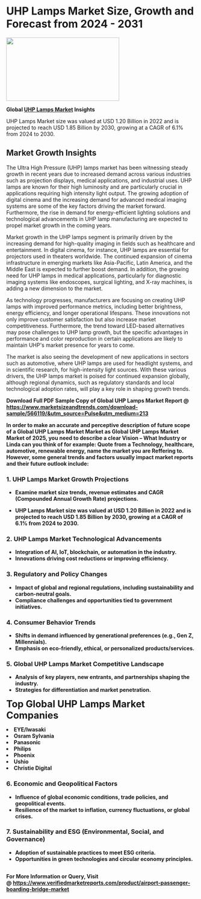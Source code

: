 <H1>UHP Lamps Market Size, Growth and Forecast from 2024 - 2031</H1><img class="aligncenter size-medium wp-image-584254" src="https://thirdeyenews.in/wp-content/uploads/2024/09/Global-Market-Research-300x168.jpeg" alt="" width="300" height="168" /><p><strong>Global&nbsp;<a href="https://www.marketsizeandtrends.com/download-sample/566119/&amp;utm_source=Pulse&amp;utm_medium=213">UHP Lamps Market</a> Insights</strong></p><p>UHP Lamps Market size was valued at USD 1.20 Billion in 2022 and is projected to reach USD 1.85 Billion by 2030, growing at a CAGR of 6.1% from 2024 to 2030.</p><p><h2>Market Growth Insights</h2> <p>The Ultra High Pressure (UHP) lamps market has been witnessing steady growth in recent years due to increased demand across various industries such as projection displays, medical applications, and industrial uses. UHP lamps are known for their high luminosity and are particularly crucial in applications requiring high intensity light output. The growing adoption of digital cinema and the increasing demand for advanced medical imaging systems are some of the key factors driving the market forward. Furthermore, the rise in demand for energy-efficient lighting solutions and technological advancements in UHP lamp manufacturing are expected to propel market growth in the coming years.</p> <p><strong></strong></p> <p>Market growth in the UHP lamps segment is primarily driven by the increasing demand for high-quality imaging in fields such as healthcare and entertainment. In digital cinema, for instance, UHP lamps are essential for projectors used in theaters worldwide. The continued expansion of cinema infrastructure in emerging markets like Asia-Pacific, Latin America, and the Middle East is expected to further boost demand. In addition, the growing need for UHP lamps in medical applications, particularly for diagnostic imaging systems like endoscopes, surgical lighting, and X-ray machines, is adding a new dimension to the market.</p> <p>As technology progresses, manufacturers are focusing on creating UHP lamps with improved performance metrics, including better brightness, energy efficiency, and longer operational lifespans. These innovations not only improve customer satisfaction but also increase market competitiveness. Furthermore, the trend toward LED-based alternatives may pose challenges to UHP lamp growth, but the specific advantages in performance and color reproduction in certain applications are likely to maintain UHP's market presence for years to come.</p> <p>The market is also seeing the development of new applications in sectors such as automotive, where UHP lamps are used for headlight systems, and in scientific research, for high-intensity light sources. With these various drivers, the UHP lamps market is poised for continued expansion globally, although regional dynamics, such as regulatory standards and local technological adoption rates, will play a key role in shaping growth trends.</p> <p><strong></p><p><span class=""><strong>Download Full PDF Sample Copy of Global UHP Lamps Market Report</strong> @ <a href="https://www.marketsizeandtrends.com/download-sample/566119/&amp;utm_source=Pulse&amp;utm_medium=213" target="_blank">https://www.marketsizeandtrends.com/download-sample/566119/&amp;utm_source=Pulse&amp;utm_medium=213</a></span></p><p>In order to make an accurate and perceptive description of future scope of a Global&nbsp;UHP Lamps Market Market as Global&nbsp;UHP Lamps Market Market of 2025, you need to describe a clear Vision &ndash; What Industry or Linda can you think of for example: Quote from a Technology, healthcare, automotive, renewable energy, name the market you are Reffering to. However, some general trends and factors usually impact market reports and their future outlook include:</p><h3>1.&nbsp;<strong>UHP Lamps Market Growth Projections</strong></h3><ul><li>Examine market size trends, revenue estimates and CAGR (Compounded Annual Growth Rate) projections.</li><li><p>UHP Lamps Market size was valued at USD 1.20 Billion in 2022 and is projected to reach USD 1.85 Billion by 2030, growing at a CAGR of 6.1% from 2024 to 2030.</p></li></ul><h3>2.&nbsp;<strong>UHP Lamps Market Technological Advancements</strong></h3><ul><li>Integration of AI, IoT, blockchain, or automation in the industry.</li><li>Innovations driving cost reductions or improving efficiency.</li></ul><h3>3.&nbsp;<strong>Regulatory and Policy Changes</strong></h3><ul><li>Impact of global and regional regulations, including sustainability and carbon-neutral goals.</li><li>Compliance challenges and opportunities tied to government initiatives.</li></ul><h3>4.&nbsp;<strong>Consumer Behavior Trends</strong></h3><ul><li>Shifts in demand influenced by generational preferences (e.g., Gen Z, Millennials).</li><li>Emphasis on eco-friendly, ethical, or personalized products/services.</li></ul><h3>5.&nbsp;<strong>Global UHP Lamps Market Competitive Landscape</strong></h3><ul><li>Analysis of key players, new entrants, and partnerships shaping the industry.</li><li>Strategies for differentiation and market penetration.</li></ul><p data-pm-slice="1 1 []"><span style="color: inherit; font-family: inherit; font-size: 25px;">Top Global UHP Lamps Market Companies</span></p><div class="" data-test-id=""><p><li>EYE/Iwasaki</li><li> Osram Sylvania</li><li> Panasonic</li><li> Philips</li><li> Phoenix</li><li> Ushio</li><li> Christie Digital</li></p></div><h3>6.&nbsp;<strong>Economic and Geopolitical Factors</strong></h3><ul><li>Influence of global economic conditions, trade policies, and geopolitical events.</li><li>Resilience of the market to inflation, currency fluctuations, or global crises.</li></ul><h3>7.&nbsp;<strong>Sustainability and ESG (Environmental, Social, and Governance)</strong></h3><ul><li>Adoption of sustainable practices to meet ESG criteria.</li><li>Opportunities in green technologies and circular economy principles.</li></ul><h2><strong style="font-size: 14px;">For More Information or Query, Visit @&nbsp;</strong><a style="background-color: #ffffff; font-size: 14px;" href="https://www.marketsizeandtrends.com/report/uhp-lamps-market/" target="_blank">https://www.verifiedmarketreports.com/product/airport-passenger-boarding-bridge-market</a></h2>
